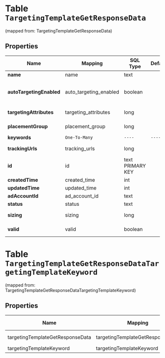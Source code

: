 
# Table `TargetingTemplateGetResponseData`
(mapped from: TargetingTemplateGetResponseData)

## Properties
Name | Mapping | SQL Type | Default | Type | Description | Notes
---- | ------- | -------- | ------- | ---- | ----------- | -----
**name** | name | text |  | **kotlin.String** | targeting template name |  [optional]
**autoTargetingEnabled** | auto_targeting_enabled | boolean |  | **kotlin.Boolean** | Enable auto-targeting for ad group. Also known as &lt;a href&#x3D;\&quot;https://help.pinterest.com/en/business/article/expanded-targeting\&quot; target&#x3D;\&quot;_blank\&quot;&gt;\&quot;expanded targeting\&quot;&lt;/a&gt;. |  [optional]
**targetingAttributes** | targeting_attributes | long |  | [**TargetingSpec**](TargetingSpec.md) |  |  [optional] [foreignkey]
**placementGroup** | placement_group | long |  | [**PlacementGroupType**](PlacementGroupType.md) |  |  [optional] [foreignkey]
**keywords** | `One-To-Many` | `----` | `----`  | [**kotlin.Array&lt;TargetingTemplateKeyword&gt;**](TargetingTemplateKeyword.md) |  |  [optional]
**trackingUrls** | tracking_urls | long |  | [**TrackingUrls**](TrackingUrls.md) |  |  [optional] [foreignkey]
**id** | id | text PRIMARY KEY |  | **kotlin.String** | Targeting template ID. |  [optional]
**createdTime** | created_time | int |  | **kotlin.Int** | Targeting template created time. Unix timestamp in seconds. |  [optional]
**updatedTime** | updated_time | int |  | **kotlin.Int** | Targeting template updated time.Unix timestamp in seconds. |  [optional]
**adAccountId** | ad_account_id | text |  | **kotlin.String** | The ID of the advertiser that this targeting template belongs to. |  [optional]
**status** | status | text |  | [**status**](#Status) | Indicate targeting template is active or Deleted |  [optional]
**sizing** | sizing | long |  | [**TargetingTemplateAudienceSizing**](TargetingTemplateAudienceSizing.md) |  |  [optional] [foreignkey]
**valid** | valid | boolean |  | **kotlin.Boolean** | Inform if the targeting template is valid (ex. would be false if has revoked audience) |  [optional]






# **Table `TargetingTemplateGetResponseDataTargetingTemplateKeyword`**
(mapped from: TargetingTemplateGetResponseDataTargetingTemplateKeyword)

## Properties
Name | Mapping | SQL Type | Default | Type | Description | Notes
---- | ------- | -------- | ------- | ---- | ----------- | -----
targetingTemplateGetResponseData | targetingTemplateGetResponseData | long | | kotlin.Long | Primary Key | *one*
targetingTemplateKeyword | targetingTemplateKeyword | long | | kotlin.Long | Foreign Key | *many*











